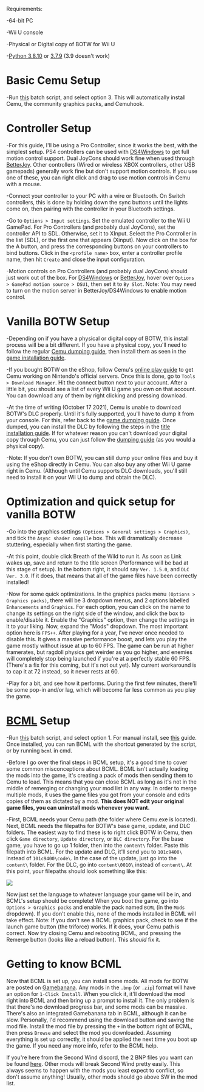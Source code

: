 Requirements:

-64-bit PC

-Wii U console

-Physical or Digital copy of BOTW for Wii U

-[Python 3.8.10](https://www.python.org/ftp/python/3.8.10/python-3.8.10-amd64.exe) or [3.7.9](https://www.python.org/ftp/python/3.7.9/python-3.7.9-amd64.exe) (3.9 doesn't work)
	
# Basic Cemu Setup

-Run [this](https://github.com/Torphedo/BOTW-ModdingGuide/releases/download/2.1.0/Installer.bat) batch script, and select option 3. This will automatically install Cemu, the community graphics packs, and Cemuhook.
	
# Controller Setup
	
-For this guide, I'll be using a Pro Controller, since it works the best, with the simplest setup. PS4 controllers can be used with [DS4Windows](https://ryochan7.github.io/ds4windows-site/) to get full motion control support. Dual JoyCons should work fine when used through [BetterJoy](https://github.com/Davidobot/BetterJoy/releases/). Other controllers (Wired or wireless XBOX controllers, other USB gamepads) generally work fine but don't support motion controls. If you use one of these, you can right click and drag to use motion controls in Cemu with a mouse.
	
-Connect your controller to your PC with a wire or Bluetooth. On Switch controllers, this is done by holding down the sync buttons until the lights come on, then pairing with the controller in your Bluetooth settings.
	
-Go to `Options > Input settings`. Set the emulated controller to the Wii U GamePad. For Pro Controllers (and probably dual JoyCons), set the controller API to SDL. Otherwise, set it to XInput. Select the Pro Controller in the list (SDL), or the first one that appears (Xinput). Now click on the box for the A button, and press the corresponding buttons on your controllers to bind buttons. Click in the `<profile name>` box, enter a controller profile name, then hit `Create` and close the input configuration.
	
-Motion controls on Pro Controllers (and probably dual JoyCons) should just work out of the box. For [DS4Windows](https://ryochan7.github.io/ds4windows-site/) or [BetterJoy](https://github.com/Davidobot/BetterJoy), hover over `Options > GamePad motion source > DSU1`, then set it to `By Slot`.
Note: You may need to turn on the motion server in BetterJoy/DS4Windows to enable motion control.
	
# Vanilla BOTW Setup

-Depending on if you have a physical or digital copy of BOTW, this install process will be a bit different. If you have a physical copy, you'll need to follow the regular [Cemu dumping guide](https://cemu.cfw.guide/dumping-games), then install them as seen in the [game installation guide](https://cemu.cfw.guide/installing-games#games-updates-and-dlc).

-If you bought BOTW on the eShop, follow Cemu's [online play guide](https://cemu.cfw.guide/online-play) to get Cemu working on Nintendo's official servers. Once this is done, go to `Tools > Download Manager`. Hit the connect button next to your account. After a little bit, you should see a list of every Wii U game you own on that account. You can download any of them by right clicking and pressing download.
	
-At the time of writing (October 17 2021), Cemu is unable to download BOTW's DLC properly. Until it's fully supported, you'll have to dump it from your console. For this, refer back to the [game dumping guide](https://cemu.cfw.guide/dumping-games). Once dumped, you can install the DLC by following the steps in the [title installation guide](https://cemu.cfw.guide/installing-games#games-updates-and-dlc). If for whatever reason you can't download your digital copy through Cemu, you can just follow the [dumping guide](https://cemu.cfw.guide/dumping-games) (as you would a physical copy).

-Note: If you don't own BOTW, you can still dump your online files and buy it using the eShop directly in Cemu. You can also buy any other Wii U game right in Cemu. (Although until Cemu supports DLC downloads, you'll still need to install it on your Wii U to dump and obtain the DLC).

# Optimization and quick setup for vanilla BOTW
	
-Go into the graphics settings `(Options > General settings > Graphics)`, and tick the `Async shader compile` box. This will dramatically decrease stuttering, especially when first starting the game.
	
-At this point, double click Breath of the Wild to run it. As soon as Link wakes up, save and return to the title screen (Performance will be bad at this stage of setup). In the bottom right, it should say `Ver. 1.5.0`, and `DLC Ver. 3.0`. If it does, that means that all of the game files have been correctly installed!
	
-Now for some quick optimizations. In the graphics packs menu `(Options > Graphics packs)`, there will be 3 dropdown menus, and 2 options labelled `Enhancements` and `Graphics`. For each option, you can click on the name to change its settings on the right side of the window, and click the box to enable/disable it. Enable the "Graphics" option, then change the settings in it to your liking. Now, expand the "Mods" dropdown. The most important option here is `FPS++`. After playing for a year, I've never once needed to disable this. It gives a massive performance boost, and lets you play the game mostly without issue at up to 60 FPS. The game can be run at higher framerates, but ragdoll physics get weirder as you go higher, and enemies will completely stop being launched if you're at a perfectly stable 60 FPS. (There's a fix for this coming, but it's not out yet). My current workaround is to cap it at 72 instead, so it never rests at 60.
	
-Play for a bit, and see how it performs. During the first few minutes, there'll be some pop-in and/or lag, which will become far less common as you play the game.
	
# [BCML](https://github.com/NiceneNerd/BCML) Setup

-Run [this](https://github.com/Torphedo/BOTW-ModdingGuide/releases/download/2.1.0/Installer.bat) batch script, and select option 1. For manual install, see [this](https://github.com/Torphedo/BOTW-ModdingGuide/wiki/Manual-BCML-Install) guide. Once installed, you can run BCML with the shortcut generated by the script, or by running `bcml` in cmd.

-Before I go over the final steps in BCML setup, it's a good time to cover some common misconceptions about BCML. BCML isn't actually loading the mods into the game, it's creating a pack of mods then sending them to Cemu to load. This means that you can close BCML as long as it's not in the middle of remerging or changing your mod list in any way. In order to merge multiple mods, it uses the game files you got from your console and edits copies of them as dictated by a mod. **This does NOT edit your original game files, you can uninstall mods whenever you want.**

-First, BCML needs your Cemu path (the folder where Cemu.exe is located). Next, BCML needs the filepaths for BOTW's base game, update, and DLC folders. The easiest way to find these is to right click BOTW in Cemu, then click `Game directory`, `Update directory`, or `DLC directory`. For the base game, you have to go up 1 folder, then into the `content\` folder. Paste this filepath into BCML. For the update and DLC, it'll send you to `101c9400\` instead of `101c9400\code\`. In the case of the update, just go into the `content\` folder. For the DLC, go into `content\0010\` instead of `content\`. At this point, your filepaths should look something like this:

![](https://user-images.githubusercontent.com/73564623/126426446-d7b9b54f-cf95-4721-b9e1-9bb56c7d9554.png)

Now just set the language to whatever language your game will be in, and BCML's setup should be complete! When you boot the game, go into `Options > Graphics packs` and enable the pack named `BCML` (in the `Mods` dropdown). If you don't enable this, none of the mods installed in BCML will take effect.
Note: If you don't see a BCML graphics pack, check to see if the launch game button (the triforce) works. If it does, your Cemu path is correct. Now try closing Cemu and rebooting BCML, and pressing the Remerge button (looks like a reload button). This *should* fix it.

# Getting to know BCML

Now that BCML is set up, you can install some mods. All mods for BOTW are posted on [Gamebanana](https://gamebanana.com/games/5866). Any mods in the `.bnp`
(or `.zip`) format will have an option for `1-Click Install`. When you click it, it'll download the mod right into BCML and then bring up a prompt to install it. The only problem is that there's no download progress bar, and some mods can be massive. There's also an integrated Gamebanana tab in BCML, although it can be slow. Personally, I'd recommend using the download button and saving the mod file. Install the mod file by pressing the `+` in the bottom right of BCML, then press `Browse` and select the mod you downloaded. Assuming everything is set up correctly, it should be applied the next time you boot up the game. If you need any more info, refer to the BCML help.

If you're here from the Second Wind discord, the 2 BNP files you want can be found [here](https://github.com/CEObrainz/Second-Wind/releases). Other mods will break Second Wind pretty easily. This always seems to happen with the mods you least expect to conflict, so don't assume anything! Usually, other mods should go above SW in the mod list.
